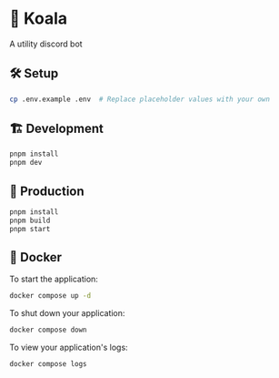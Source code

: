 # 🐨 Koala

A utility discord bot

## 🛠 Setup

```bash
cp .env.example .env  # Replace placeholder values with your own
```

## 🏗 Development

```bash
pnpm install
pnpm dev
```

## 🚀 Production

```bash
pnpm install
pnpm build
pnpm start
```

## 🐋 Docker

To start the application:

```bash
docker compose up -d
```

To shut down your application:

```bash
docker compose down
```

To view your application's logs:

```bash
docker compose logs
```
